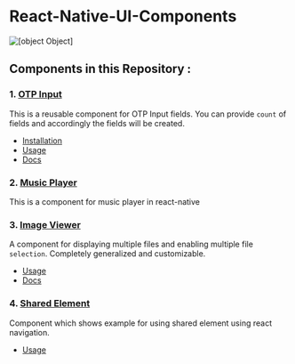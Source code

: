 # React-Native-UI-Components

![[object Object]](https://socialify.git.ci/kartikeyvaish/React-Native-UI-Components/image?description=1&font=Source%20Code%20Pro&forks=1&issues=1&language=1&logo=https%3A%2F%2Fraw.githubusercontent.com%2Fkartikeyvaish%2FReact-Native-UI-Components%2Fmain%2Fandroid%2Fapp%2Fsrc%2Fmain%2Fres%2Fmipmap-xxxhdpi%2Fic_launcher_round.png&name=1&owner=1&pattern=Brick%20Wall&pulls=1&stargazers=1&theme=Dark)

## Components in this Repository :

### 1. [OTP Input](https://github.com/kartikeyvaish/react-native-otp-input-fields)

This is a reusable component for OTP Input fields. You can provide `count` of fields and accordingly the fields will be created.

- [Installation](https://github.com/kartikeyvaish/react-native-otp-input-fields#installation)
- [Usage](https://github.com/kartikeyvaish/react-native-otp-input-fields#basic-usage)
- [Docs](https://github.com/kartikeyvaish/react-native-otp-input-fields#parameters)

### 2. [Music Player](https://github.com/kartikeyvaish/React-Native-UI-Components/tree/main/src/MusicPlayer)

This is a component for music player in react-native

### 3. [Image Viewer](https://github.com/kartikeyvaish/React-Native-UI-Components/tree/main/src/ImageViewer)

A component for displaying multiple files and enabling multiple file `selection`. Completely generalized and customizable.

- [Usage](https://github.com/kartikeyvaish/React-Native-UI-Components/tree/main/src/ImageViewer#usage)
- [Docs](https://github.com/kartikeyvaish/React-Native-UI-Components/tree/main/src/ImageViewer#parameters)

### 4. [Shared Element](https://github.com/kartikeyvaish/React-Native-UI-Components/tree/main/src/SharedTransition)

Component which shows example for using shared element using react navigation.

- [Usage](https://github.com/kartikeyvaish/React-Native-UI-Components/tree/main/src/SharedTransition/screens)
